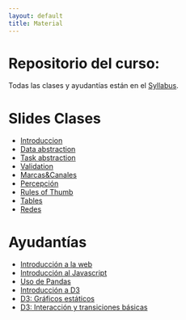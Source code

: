 ```yaml
---
layout: default
title: Material 
---
```


# Repositorio del curso:

Todas las clases y ayudantías están en el [Syllabus](https://github.com/PUC-Infovis/syllabus-2018).


# Slides Clases

- [Introduccion](https://github.com/PUC-Infovis/syllabus-2018/blob/master/Clases/00-Introducci%C3%B3n.pdf)
- [Data abstraction](https://github.com/PUC-Infovis/syllabus-2018/blob/master/Clases/02-Data%20abstraction.pdf)
- [Task abstraction](https://github.com/PUC-Infovis/syllabus-2018/blob/master/Clases/03-Task%20abstraction.pdf)
- [Validation](https://github.com/PUC-Infovis/syllabus-2018/blob/master/Clases/04-Validation.pdf)
- [Marcas&Canales](https://github.com/PUC-Infovis/syllabus-2018/blob/master/Clases/05-Marcas%26Canales.pdf)
- [Percepción](https://github.com/PUC-Infovis/syllabus-2018/blob/master/Clases/06-Percepci%C3%B3n.pdf)
- [Rules of Thumb](https://github.com/PUC-Infovis/syllabus-2018/blob/master/Clases/07-Rules%20of%20thumb.pdf)
- [Tables](https://github.com/PUC-Infovis/syllabus-2018/blob/master/Clases/08-Tables.pdf)
- [Redes](https://github.com/PUC-Infovis/syllabus-2018/blob/master/Clases/09-Network.pdf)

# Ayudantías

- [Introducción a la web](https://github.com/PUC-Infovis/syllabus-2018/tree/master/ayudantia01)
- [Introducción al Javascript](https://github.com/PUC-Infovis/syllabus-2018/tree/master/ayudantia02)
- [Uso de Pandas](https://github.com/PUC-Infovis/syllabus-2018/tree/master/ayudantia03)
- [Introducción a D3](https://github.com/PUC-Infovis/syllabus-2018/tree/master/ayudantia04)
- [D3: Gráficos estáticos](https://github.com/PUC-Infovis/syllabus-2018/tree/master/ayudantia05)
- [D3: Interacción y transiciones básicas](https://github.com/PUC-Infovis/syllabus-2018/tree/master/ayudantia06)
<!-- - [D3: Update y force graph](https://github.com/PUC-Infovis/syllabus-2018/tree/master/ayudantia07)  -->

